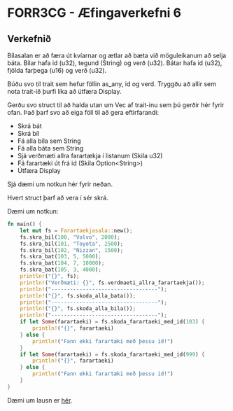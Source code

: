 # FORR3CG - Æfingaverkefni 6

## Verkefnið

Bílasalan er að færa út kvíarnar og ætlar að bæta við möguleikanum að selja báta. Bilar hafa id (u32), tegund (String) og verð (u32). Bátar hafa id (u32), fjölda farþega (u16) og verð (u32).

Búðu svo til trait sem hefur föllin as_any, id og verd. Tryggðu að allir sem nota trait-ið þurfi líka að útfæra Display.

Gerðu svo struct til að halda utan um Vec af trait-inu sem þú gerðir hér fyrir ofan. Það þarf svo að eiga föll til að gera eftirfarandi:
- Skrá bát
- Skrá bíl
- Fá alla bíla sem String
- Fá alla báta sem String
- Sjá verðmæti allra farartækja í listanum (Skila u32)
- Fá farartæki út frá id (Skila Option\<String\>)
- Útfæra Display

Sjá dæmi um notkun hér fyrir neðan.

Hvert struct þarf að vera í sér skrá.

Dæmi um notkun:
```rust 
fn main() {
    let mut fs = Farartaekjasala::new();
    fs.skra_bil(100, "Volvo", 2000);
    fs.skra_bil(101, "Toyota", 2500);
    fs.skra_bil(102, "Nizzan", 1500);
    fs.skra_bat(103, 5, 5000);
    fs.skra_bat(104, 7, 10000);
    fs.skra_bat(105, 3, 4000);
    println!("{}", fs);
    println!("Verðmæti: {}", fs.verdmaeti_allra_farartaekja());
    println!("----------------------------------");
    println!("{}", fs.skoda_alla_bata());
    println!("----------------------------------");
    println!("{}", fs.skoda_alla_bila());
    println!("----------------------------------");
    if let Some(farartaeki) = fs.skoda_farartaeki_med_id(103) {
        println!("{}", farartaeki)
    } else {
        println!("Fann ekki farartæki með þessu id!")
    }
    if let Some(farartaeki) = fs.skoda_farartaeki_med_id(999) {
        println!("{}", farartaeki)
    } else {
        println!("Fann ekki farartæki með þessu id!")
    }
}

```

Dæmi um lausn er [hér](https://github.com/FORR3CG/H25/tree/main/Aefningaverkefni/lausnir/aefingaverkefni_6).
